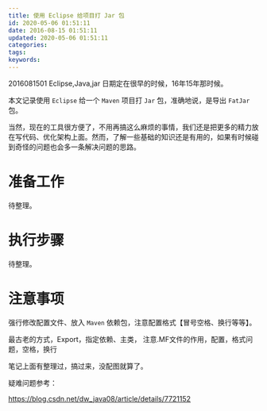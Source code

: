 ```yaml
---
title: 使用 Eclipse 给项目打 Jar 包
id: 2020-05-06 01:51:11
date: 2016-08-15 01:51:11
updated: 2020-05-06 01:51:11
categories:
tags:
keywords:
---
```



2016081501
Eclipse,Java,jar
日期定在很早的时候，16年15年那时候。


本文记录使用 `Eclipse` 给一个 `Maven` 项目打 `Jar` 包，准确地说，是导出 `FatJar` 包。

当然，现在的工具很方便了，不用再搞这么麻烦的事情，我们还是把更多的精力放在写代码、优化架构上面。然而，了解一些基础的知识还是有用的，如果有时候碰到奇怪的问题也会多一条解决问题的思路。


<!-- more -->


# 准备工作


待整理。


# 执行步骤


待整理。


# 注意事项


强行修改配置文件、放入 `Maven` 依赖包，注意配置格式【冒号空格、换行等等】。


最古老的方式，Export，指定依赖、主类，
注意.MF文件的作用，配置，格式问题，空格，换行

笔记上面有整理过，搞过来，没配图就算了。

疑难问题参考：

https://blog.csdn.net/dw_java08/article/details/7721152

